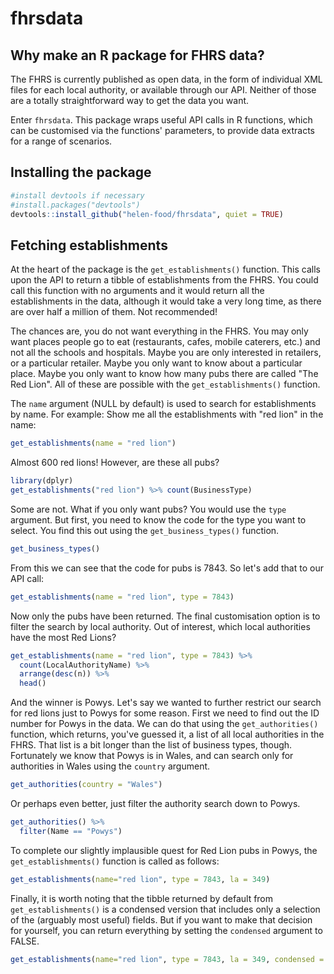 # fhrsdata

## Why make an R package for FHRS data?

The FHRS is currently published as open data, in the form of individual XML files
for each local authority, or available through our API. Neither of those are a
totally straightforward way to get the data you want.

Enter `fhrsdata`. This package wraps useful API calls in R functions, which can
be customised via the functions' parameters, to provide data extracts for a
range of scenarios.

## Installing the package

```r
#install devtools if necessary
#install.packages("devtools")
devtools::install_github("helen-food/fhrsdata", quiet = TRUE)
```

## Fetching establishments

At the heart of the package is the `get_establishments()` function. This calls
upon the API to return a tibble of establishments from the FHRS. You could
call this function with no arguments and it would return all the establishments
in the data, although it would take a very long time, as there are over half
a million of them. Not recommended!

The chances are, you do not want everything in the FHRS. You may only want places
people go to eat (restaurants, cafes, mobile caterers, etc.) and not all the
schools and hospitals. Maybe you are only interested in retailers, or a
particular retailer. Maybe you only want to know about a particular place.
Maybe you only want to know how many pubs there are called "The Red Lion". All of
these are possible with the `get_establishments()` function.

The `name` argument (NULL by default) is used to search for establishments by name.
For example: Show me all the establishments with "red lion" in the name:

```r
get_establishments(name = "red lion")
```

Almost 600 red lions! However, are these all pubs?

```r
library(dplyr)
get_establishments("red lion") %>% count(BusinessType)
```


Some are not. What if you only want pubs? You would use the `type` argument. But
first, you need to know the code for the type you want to select. You find this
out using the `get_business_types()` function.

```r
get_business_types()
```

From this we can see that the code for pubs is 7843. So let's add that to our
API call:

```r
get_establishments(name = "red lion", type = 7843)
```

Now only the pubs have been returned. The final customisation option is to filter
the search by local authority. Out of interest, which local authorities have the
most Red Lions?

```r
get_establishments(name = "red lion", type = 7843) %>%
  count(LocalAuthorityName) %>%
  arrange(desc(n)) %>%
  head()
```

And the winner is Powys. Let's say we wanted to further restrict our search for
red lions just to Powys for some reason. First we need to find out the ID number
for Powys in the data. We can do that using the `get_authorities()` function, which
returns, you've guessed it, a list of all local authorities in the FHRS. That list
is a bit longer than the list of business types, though. Fortunately we know that
Powys is in Wales, and can search only for authorities in Wales using the `country`
argument.

```r
get_authorities(country = "Wales")
```

Or perhaps even better, just filter the authority search down to Powys.

```r
get_authorities() %>%
  filter(Name == "Powys")
```


To complete our slightly implausible quest for Red Lion pubs in Powys, the
`get_establishments()` function is called as follows:

```r
get_establishments(name="red lion", type = 7843, la = 349)
```

Finally, it is worth noting that the tibble returned by default from `get_establishments()` is
a condensed version that includes only a selection of the (arguably most useful) fields. But
if you want to make that decision for yourself, you can return everything by
setting the `condensed` argument to FALSE.

```r
get_establishments(name="red lion", type = 7843, la = 349, condensed = FALSE)
```

